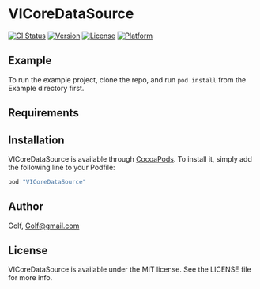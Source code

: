 # VICoreDataSource

[![CI Status](http://img.shields.io/travis/viroyalnj/VICoreDataSource.svg?style=flat)](https://travis-ci.org/viroyalnj/VICoreDataSource)
[![Version](https://img.shields.io/cocoapods/v/VICoreDataSource.svg?style=flat)](http://cocoapods.org/pods/VICoreDataSource)
[![License](https://img.shields.io/cocoapods/l/VICoreDataSource.svg?style=flat)](http://cocoapods.org/pods/VICoreDataSource)
[![Platform](https://img.shields.io/cocoapods/p/VICoreDataSource.svg?style=flat)](http://cocoapods.org/pods/VICoreDataSource)

## Example

To run the example project, clone the repo, and run `pod install` from the Example directory first.

## Requirements

## Installation

VICoreDataSource is available through [CocoaPods](http://cocoapods.org). To install
it, simply add the following line to your Podfile:

```ruby
pod "VICoreDataSource"
```

## Author

Golf, Golf@gmail.com

## License

VICoreDataSource is available under the MIT license. See the LICENSE file for more info.
